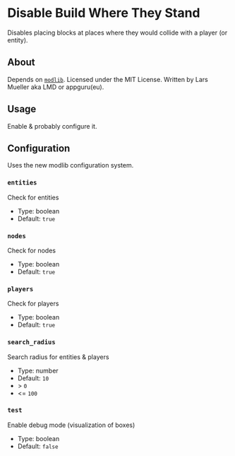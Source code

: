 # Disable Build Where They Stand

Disables placing blocks at places where they would collide with a player (or entity).

## About

Depends on [`modlib`](https://github.com/appgurueu/modlib). Licensed under the MIT License. Written by Lars Mueller aka LMD or appguru(eu).

## Usage

Enable & probably configure it.

## Configuration

Uses the new modlib configuration system.

<!--modlib:conf:2-->
### `entities`

Check for entities

* Type: boolean
* Default: `true`

### `nodes`

Check for nodes

* Type: boolean
* Default: `true`

### `players`

Check for players

* Type: boolean
* Default: `true`

### `search_radius`

Search radius for entities & players

* Type: number
* Default: `10`
* &gt; `0`
* &lt;= `100`

### `test`

Enable debug mode (visualization of boxes)

* Type: boolean
* Default: `false`
<!--modlib:conf-->